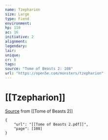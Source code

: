 ```yaml
---
name: Tzepharion
size: Large
type: Fiend
environment: 
hp: 110
ac: 16
initiative: 2
alignment: 
legendary: 
lair: 
unique: 
cr: 8
tags: 
source: "Tome of Beasts 2: 108"
url: "https://open5e.com/monsters/tzepharion"
---
```

# [[Tzepharion]]

[Source](zotero://open-pdf/library/items/9UQIAB6R?page=108) from [[Tome of Beasts 2]]

```pdf
{
	"url": "[[Tome of Beasts 2.pdf]]",
	"page": [108]
}
```

